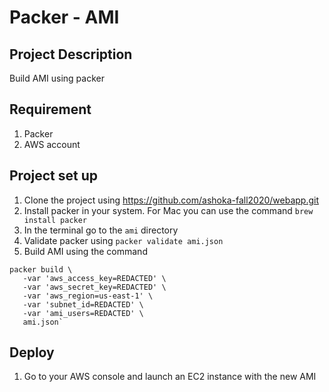 # Packer - AMI  
## Project Description
Build AMI using packer
## Requirement
1. Packer
2. AWS account 
## Project set up
1. Clone the project using https://github.com/ashoka-fall2020/webapp.git
2. Install packer in your system. For Mac you can use the command `brew install packer`
3. In the terminal go to the `ami` directory
4. Validate packer using `packer validate ami.json`
5. Build AMI using the command 
 ````
packer build \ 
    -var 'aws_access_key=REDACTED' \
    -var 'aws_secret_key=REDACTED' \
    -var 'aws_region=us-east-1' \
    -var 'subnet_id=REDACTED' \
    -var 'ami_users=REDACTED' \
    ami.json`
 ````
## Deploy
1. Go to your AWS console and launch an EC2 instance with the new AMI